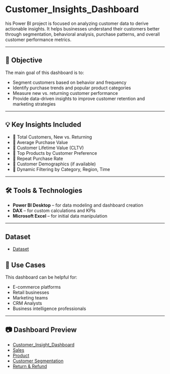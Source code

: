 # Customer_Insights_Dashboard
his Power BI project is focused on analyzing customer data to derive actionable insights. It helps businesses understand their customers better through segmentation, behavioral analysis, purchase patterns, and overall customer performance metrics.

---

## 📌 Objective

The main goal of this dashboard is to:
- Segment customers based on behavior and frequency
- Identify purchase trends and popular product categories
- Measure new vs. returning customer performance
- Provide data-driven insights to improve customer retention and marketing strategies

---

## 💡 Key Insights Included

- 🔹 Total Customers, New vs. Returning
- 🔹 Average Purchase Value
- 🔹 Customer Lifetime Value (CLTV)
- 🔹 Top Products by Customer Preference
- 🔹 Repeat Purchase Rate
- 🔹 Customer Demographics (if available)
- 🔹 Dynamic Filtering by Category, Region, Time

---

## 🛠 Tools & Technologies

- **Power BI Desktop** – for data modeling and dashboard creation  
- **DAX** – for custom calculations and KPIs  
- **Microsoft Excel** – for initial data manipulation

---

## Dataset
- <a href="https://github.com/Shruti-131202/Customer_Insights_Dashboard/blob/main/Customer_Insights.csv">Dataset</a>

## 🎯 Use Cases

This dashboard can be helpful for:
- E-commerce platforms
- Retail businesses
- Marketing teams
- CRM Analysts
- Business intelligence professionals

---

## 📷 Dashboard Preview
- <a href="https://github.com/Shruti-131202/Customer_Insights_Dashboard/blob/main/Customer_Insight.pbit">Customer_Insight_Dashboard</a>
- <a href="https://github.com/Shruti-131202/Customer_Insights_Dashboard/blob/main/Sales.jpg">Sales</a>
- <a href="https://github.com/Shruti-131202/Customer_Insights_Dashboard/blob/main/Product.jpg">Product</a>
- <a href="https://github.com/Shruti-131202/Customer_Insights_Dashboard/blob/main/Customer.jpg">Customer Segmentation</a>
- <a href="https://github.com/Shruti-131202/Customer_Insights_Dashboard/blob/main/Return.jpg">Return & Refund</a>
  

